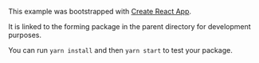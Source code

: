 This example was bootstrapped with [Create React App](https://github.com/facebook/create-react-app).

It is linked to the forming package in the parent directory for development purposes.

You can run `yarn install` and then `yarn start` to test your package.
